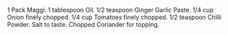 1 Pack Maggi.
1 tablespoon Oil.
1/2 teaspoon Ginger Garlic Paste.
1/4 cup Onion finely chopped.
1/4 cup Tomatoes finely chopped.
1/2 teaspoon Chilli Powder.
Salt to taste.
Chopped Coriander for topping.